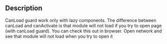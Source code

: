 ## Description 
CanLoad guard work only with lazy components. The difference between canLoad and canActivate is that module will not load if you try to open page (with canLoad guard). You can check this out in browser. Open network and see that module will not load when you try to open it